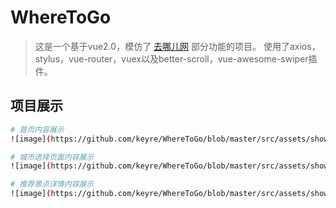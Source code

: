 # WhereToGo

> 这是一个基于vue2.0，模仿了
[去哪儿网](http://touch.piao.qunar.com/touch/index_%E5%8C%97%E4%BA%AC.html)
部分功能的项目。
使用了axios，stylus，vue-router，vuex以及better-scroll，vue-awesome-swiper插件。

## 项目展示

``` bash
# 首页内容展示
![image](https://github.com/keyre/WhereToGo/blob/master/src/assets/showing/home.gif)

# 城市选择页面内容展示
![image](https://github.com/keyre/WhereToGo/blob/master/src/assets/showing/city.gif)

# 推荐景点详情内容展示
![image](https://github.com/keyre/WhereToGo/blob/master/src/assets/showing/detail.gif)
